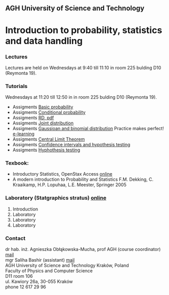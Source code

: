 ## AGH University of Science and Technology
# Introduction to probability, statistics and data handling 

### Lectures
Lectures are held on Wednesdays at 9:40  till 11:10 in room 225 bulding D10 (Reymonta 19).

### Tutorials
Wednesdays at 11:20 till 12:50 in in room 225 bulding D10 (Reymonta 19).

- Assigments [Basic probability](/FILES/Tutorial_1.pdf) 
- Assigments [Conditional probability](/FILES/Tutorial_2.pdf) 
- Assigments [RD, pdf](/FILES/Tutorial_3.pdf)
- Assigments [Joint distribution](/FILES/Tutorial_4.pdf) 
- Assigments [Gaussioan and binomial distribution](/FILES/Tutorial_5.pdf) Practice makes perfect! [e-learning](/FILES/Tutorial_5elearning.pdf) 
- Assigments [Central Limit Theorem](/FILES/Tutorial_6.pdf) 
- Assigments [Confidence intervals and hypothesis testing](/FILES/Tutorial_7a.pdf) 
- Assigments [Hyphothesis testing](/FILES/Tutorial_8.pdf) 

### Texbook: 
- Introductory Statistics, OpenStax Access [online](https://openstax.org/details/introductory-statistics)
- A modern introduction to Probability and Statistics F.M. Dekking, C. Kraaikamp, H.P. Lopuhaa, L.E. Meester, Springer 2005

### Laboratory (Statgraphics stratus) [online](https://www.statgraphics.com/stratus) 
1. Introduction 
2. Laboratory 
3. Laboratory
4. Laboratory

### Contact 
dr hab. inż. Agnieszka Obłąkowska-Mucha, prof AGH (course coordinator) [mail](amucha@agh.edu.pl)  <br>
mgr Saliha Bashir (assistant) [mail](bashir@agh.edu.pl) <br>
AGH University of Science and Technology Kraków, Poland <br>
Faculty of Physics and Computer Science <br>
D11 room 106 <br>
ul. Kawiory 26a, 30-055 Kraków <br>
phone 12 617 29 96 <br>



